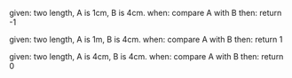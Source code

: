 given: two length, A is 1cm, B is 4cm.
when: compare A with B
then: return -1

given: two length, A is 1m, B is 4cm.
when: compare A with B
then: return 1

given: two length, A is 4cm, B is 4cm.
when: compare A with B
then: return 0